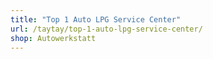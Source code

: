 ```yaml
---
title: "Top 1 Auto LPG Service Center"
url: /taytay/top-1-auto-lpg-service-center/
shop: Autowerkstatt
---
```

